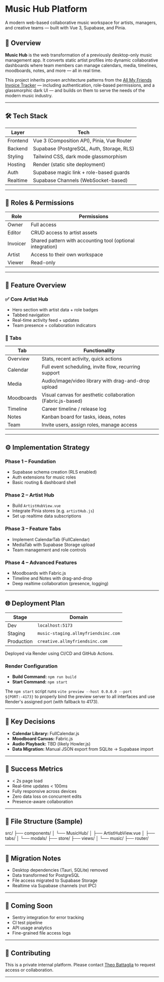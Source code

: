 # Music Hub Platform

A modern web-based collaborative music workspace for artists, managers, and creative teams — built with Vue 3, Supabase, and Pinia.

## 🚀 Overview

**Music Hub** is the web transformation of a previously desktop-only music management app. It converts static artist profiles into dynamic collaborative dashboards where team members can manage calendars, media, timelines, moodboards, notes, and more — all in real time.

This project inherits proven architecture patterns from the [All My Friends Invoice Tracker](https://accounting.allmyfriendsinc.com) — including authentication, role-based permissions, and a glassmorphic dark UI — and builds on them to serve the needs of the modern music industry.

---

## 🛠 Tech Stack

| Layer       | Tech                                        |
|------------|---------------------------------------------|
| Frontend    | Vue 3 (Composition API), Pinia, Vue Router |
| Backend     | Supabase (PostgreSQL, Auth, Storage, RLS)  |
| Styling     | Tailwind CSS, dark mode glassmorphism      |
| Hosting     | Render (static site deployment)            |
| Auth        | Supabase magic link + role-based guards    |
| Realtime    | Supabase Channels (WebSocket-based)        |

---

## 🔐 Roles & Permissions

| Role      | Permissions                                                         |
|-----------|---------------------------------------------------------------------|
| Owner     | Full access                                                         |
| Editor    | CRUD access to artist assets                                        |
| Invoicer  | Shared pattern with accounting tool (optional integration)          |
| Artist    | Access to their own workspace                                       |
| Viewer    | Read-only                                                           |

---

## 🎨 Feature Overview

### ✅ Core Artist Hub

- Hero section with artist data + role badges
- Tabbed navigation
- Real-time activity feed + updates
- Team presence + collaboration indicators

### 🧩 Tabs

| Tab         | Functionality                                                    |
|-------------|------------------------------------------------------------------|
| Overview    | Stats, recent activity, quick actions                            |
| Calendar    | Full event scheduling, invite flow, recurring support            |
| Media       | Audio/image/video library with drag-and-drop upload              |
| Moodboards  | Visual canvas for aesthetic collaboration (Fabric.js-based)      |
| Timeline    | Career timeline / release log                                    |
| Notes       | Kanban board for tasks, ideas, notes                             |
| Team        | Invite users, assign roles, manage access                        |

---

## ⚙️ Implementation Strategy

### Phase 1 – Foundation
- Supabase schema creation (RLS enabled)
- Auth extensions for music roles
- Basic routing & dashboard shell

### Phase 2 – Artist Hub
- Build `ArtistHubView.vue`
- Integrate Pinia stores (e.g. `artistHub.js`)
- Set up realtime data subscriptions

### Phase 3 – Feature Tabs
- Implement CalendarTab (FullCalendar)
- MediaTab with Supabase Storage upload
- Team management and role controls

### Phase 4 – Advanced Features
- Moodboards with Fabric.js
- Timeline and Notes with drag-and-drop
- Deep realtime collaboration (presence, logging)

---

## 🌐 Deployment Plan

| Stage     | Domain                                 |
|-----------|----------------------------------------|
| Dev       | `localhost:5173`                       |
| Staging   | `music-staging.allmyfriendsinc.com`    |
| Production| `creative.allmyfriendsinc.com`         |

Deployed via Render using CI/CD and GitHub Actions.

### Render Configuration
- **Build Command:** `npm run build`
- **Start Command:** `npm start`

The `npm start` script runs `vite preview --host 0.0.0.0 --port ${PORT:-4173}` to properly bind the preview server to all interfaces and use Render's assigned port (with fallback to 4173).

---

## 🧠 Key Decisions

- **Calendar Library:** FullCalendar.js
- **Moodboard Canvas:** Fabric.js
- **Audio Playback:** TBD (likely Howler.js)
- **Data Migration:** Manual JSON export from SQLite → Supabase import

---

## 🧪 Success Metrics

- < 2s page load
- Real-time updates < 100ms
- Fully responsive across devices
- Zero data loss on concurrent edits
- Presence-aware collaboration

---

## 📂 File Structure (Sample)

src/
├── components/
│ └── MusicHub/
│ ├── ArtistHubView.vue
│ ├── tabs/
│ └── modals/
├── store/
├── views/
│ └── music/
├── router/

---

## 🔄 Migration Notes

- Desktop dependencies (Tauri, SQLite) removed
- Data transformed for PostgreSQL
- File access migrated to Supabase Storage
- Realtime via Supabase channels (not IPC)

---

## 🧳 Coming Soon

- Sentry integration for error tracking
- CI test pipeline
- API usage analytics
- Fine-grained file access logs

---

## 👋 Contributing

This is a private internal platform. Please contact [Theo Battaglia](https://allmyfriendsinc.com) to request access or collaboration.

---

